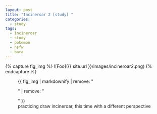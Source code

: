 ```yaml
---
layout: post
title: "Incineroar 2 [study] "
categories:
  - study
tags:
  - incineroar
  - study
  - pokemon
  - nsfw
  - bara
---
```


{% capture fig_img %}
![Foo]({{ site.url }}/images/incineroar2.png)
{% endcapture %}

<figure>
  {{ fig_img | markdownify | remove: "<p>" | remove: "</p>" }}
  <figcaption> practicing draw incineroar, this time with a different perspective</figcaption>
</figure>
